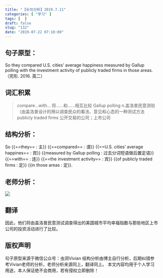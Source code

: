 ```yaml
---
title: "【长句分析】2019.7.11"
categories: [ "学习" ]
tags: [  ]
draft: false
slug: "132"
date: "2019-07-22 07:10:00"
---
```


## 句子原型：
So they compared U.S. cities’ average happiness measured by Gallup polling with the investment activity of publicly traded firms in those areas.（完形. 2016. 英二） 

## 词汇积累
> compare...with... 将……和……相互比较
> Gallup polling n.盖洛普民意测验（由盖洛普设计的用以调查民众的看法、意见和心态的一种测试方法
> publicly traded firms 公开交易的公司；上市公司

## 结构分析：
So  {{==they== : 主}} {{==compared== : 谓}} {{==U.S. cities’ average happines== : 宾}} {{measured by Gallup polling : 过去分词短语做后置定语}} {{==with== : 连}} {{==the investment activity== : 宾}} {{of publicly traded firms : 定}} {{in those areas : 定}}.

## 老师分析：
![](http://frytea-data.test.upcdn.net/201907227085288236600.png)

## 翻译
因此，他们将由盖洛普民意测试调查得出的美国城市平均幸福指数与那些地区上市公司的投资活动进行了比较。

## 版权声明
句子原型来源于微信公众号：虫洞Vivian
结构分析由博主自行分析，后期纠错参考Vivian老师的分析，老师分析来源同上，翻译同上。
本文内容均用于个人学习用途，本人保证绝不会商用，若有侵权立即删除！
